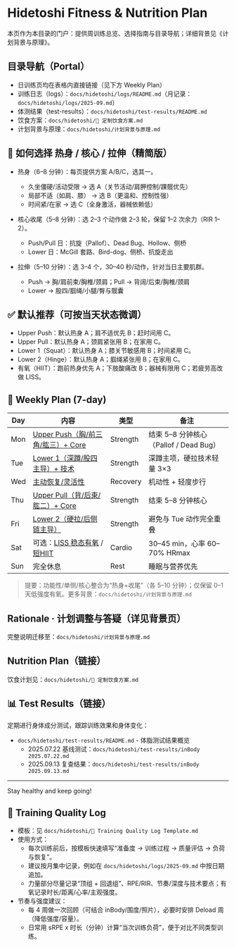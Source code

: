 # Hidetoshi Fitness & Nutrition Plan

本页作为本目录的门户：提供周训练总览、选择指南与目录导航；详细背景见《计划背景与原理》。

## 目录导航（Portal）

- 日训练页均在表格内直接链接（见下方 Weekly Plan）
- 训练日志（logs）：`docs/hidetoshi/logs/README.md`（月记录：`docs/hidetoshi/logs/2025-09.md`）
- 体测结果（test-results）：`docs/hidetoshi/test-results/README.md`
- 饮食方案：`docs/hidetoshi/🥗 定制饮食方案.md`
- 计划背景与原理：`docs/hidetoshi/计划背景与原理.md`

## 🧭 如何选择 热身 / 核心 / 拉伸（精简版）

- 热身（6–8 分钟）：每页提供方案 A/B/C，选其一。
  - 久坐僵硬/活动受限 → 选 A（关节活动/肩胛控制/踝髋优先）
  - 局部不适（如肩、膝） → 选 B（更温和、控制性强）
  - 时间紧/在家 → 选 C（全身激活，器械依赖低）

- 核心收尾（5–8 分钟）：选 2–3 个动作做 2–3 轮，保留 1–2 次余力（RIR 1–2）。
  - Push/Pull 日：抗旋（Pallof）、Dead Bug、Hollow、侧桥
  - Lower 日：McGill 套路、Bird-dog、侧桥、抗旋走出

- 拉伸（5–10 分钟）：选 3–4 个，30–40 秒/动作，针对当日主要肌群。
  - Push → 胸/肩前束/胸椎/颈肩；Pull → 背阔/后束/胸椎/颈肩
  - Lower → 股四/腘绳/小腿/臀与髋囊

## ✅ 默认推荐（可按当天状态微调）

- Upper Push：默认热身 A；肩不适优先 B；赶时间用 C。
- Upper Pull：默认热身 A；颈肩紧张用 B；在家用 C。
- Lower 1（Squat）：默认热身 A；膝关节敏感用 B；时间紧用 C。
- Lower 2（Hinge）：默认热身 A；腘绳紧张用 B；在家用 C。
- 有氧（HIIT）：跑前热身优先 A；下肢酸痛改 B；器械有限用 C；若疲劳高改做 LISS。

## 📅 Weekly Plan (7-day)

| Day | 内容 | 类型 | 备注 |
|-----|------|------|-----|
| Mon | [Upper Push（胸/前三角/肱三）+ Core](./🏋️%20Upper%20Push%20Day.md) | Strength | 结束 5–8 分钟核心（Pallof / Dead Bug） |
| Tue | [Lower 1（深蹲/股四主导）+ 技术](./🏋️%20Lower%201%20-%20Squat%20Focus.md) | Strength | 深蹲主项，硬拉技术轻量 3×3 |
| Wed | [主动恢复/灵活性](./🧘%20Active%20Recovery%20-%20Mobility%20&%20Stretch%20Day.md) | Recovery | 机动性 + 轻度步行 |
| Thu | [Upper Pull（背/后束/肱二）+ Core](./🏋️%20Upper%20Pull%20Day.md) | Strength | 结束 5–8 分钟核心 |
| Fri | [Lower 2（硬拉/后侧链主导）](./🏋️%20Lower%202%20-%20Hinge%20&%20Posterior%20Chain.md) | Strength | 避免与 Tue 动作完全重叠 |
| Sat | 可选：[LISS 稳态有氧](./🚶%20Steady%20Cardio%20-%20LISS%20(Optional).md) / [短HIIT](./🏃%20Cardio%20-%20Short%20HIIT%20+%20Optional%20Core.md) | Cardio | 30–45 min，心率 60–70% HRmax |
| Sun | 完全休息 | Rest | 睡眠与营养优先 |

> 提要：功能性/单侧/核心整合为“热身+收尾”（各 5–10 分钟）；仅保留 0–1 天低强度有氧。更多背景：`docs/hidetoshi/计划背景与原理.md`

## Rationale · 计划调整与答疑（详见背景页）

完整说明迁移至：`docs/hidetoshi/计划背景与原理.md`

## Nutrition Plan（链接）

饮食计划见：`docs/hidetoshi/🥗 定制饮食方案.md`

## 📊 Test Results（链接）

定期进行身体成分测试，跟踪训练效果和身体变化：

- `docs/hidetoshi/test-results/README.md` - 体脂测试结果概览
  - 2025.07.22 基线测试：`docs/hidetoshi/test-results/inBody 2025.07.22.md`
  - 2025.09.13 复查结果：`docs/hidetoshi/test-results/inBody 2025.09.13.md`

---

Stay healthy and keep going! 

## 🧾 Training Quality Log

- 模板：见 `docs/hidetoshi/📓 Training Quality Log Template.md`
- 使用方式：
  - 每次训练前后，按模板快速填写“准备度 → 训练过程 → 质量评估 → 负荷与恢复”。
  - 建议按月集中记录，例如在 `docs/hidetoshi/logs/2025-09.md` 中按日期追加。
  - 力量部分尽量记录“顶组 + 回退组”、RPE/RIR、节奏/深度与技术要点；有氧记录时长/距离/心率/主观强度。
- 节奏与强度建议：
  - 每 4 周做一次回顾（可结合 inBody/围度/照片），必要时安排 Deload 周（降低强度/容量）。
  - 日常用 sRPE x 时长（分钟）计算“当次训练负荷”，便于对比不同类型训练。
